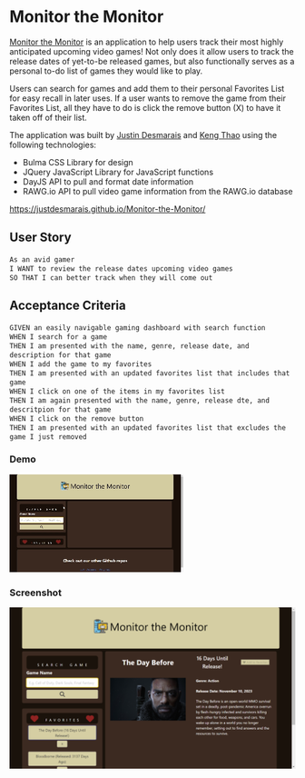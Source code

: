 # Monitor the Monitor

[Monitor the Monitor](https://justdesmarais.github.io/Monitor-the-Monitor/) is an application to help users track their most highly anticipated upcoming video games!  Not only does it allow users to track the release dates of yet-to-be released games, but also functionally serves as a personal to-do list of games they would like to play.

Users can search for games and add them to their personal Favorites List for easy recall in later uses. If a user wants to remove the game from their Favorites List, all they have to do is click the remove button (X) to have it taken off of their list.

The application was built by [Justin Desmarais](https://github.com/JustDesmarais) and [Keng Thao](https://github.com/Kthao29) using the following technologies:

- Bulma CSS Library for design
- JQuery JavaScript Library for JavaScript functions
- DayJS API to pull and format date information
- RAWG.io API to pull video game information from the RAWG.io database

https://justdesmarais.github.io/Monitor-the-Monitor/

## User Story

```
As an avid gamer
I WANT to review the release dates upcoming video games
SO THAT I can better track when they will come out
```
## Acceptance Criteria
```
GIVEN an easily navigable gaming dashboard with search function
WHEN I search for a game
THEN I am presented with the name, genre, release date, and description for that game
WHEN I add the game to my favorites
THEN I am presented with an updated favorites list that includes that game
WHEN I click on one of the items in my favorites list
THEN I am again presented with the name, genre, release dte, and descritpion for that game
WHEN I click on the remove button
THEN I am presented with an updated favorites list that excludes the game I just removed
```
### Demo

![Demo video of the Monitor the Montior web app](./Pictures/MtM%20Demo.gif)

### Screenshot

![screenshot of the Monitor the Monitor web app](./Pictures/MtM%20Screenshot.png)
